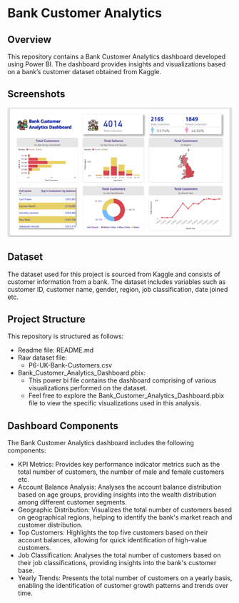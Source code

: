 # Bank Customer Analytics
## Overview
This repository contains a Bank Customer Analytics dashboard developed using Power BI. The dashboard provides insights and visualizations based on a bank’s customer dataset obtained from Kaggle.
## Screenshots
![image](https://github.com/chinmoy2306/Bank_Customer_Analytics/blob/81e3a3142e0e467e497f86712d51b5122d53ab8a/Screenshot.png)
## Dataset
The dataset used for this project is sourced from Kaggle and consists of customer information from a bank. The dataset includes variables such as customer ID, customer name, gender, region, job classification, date joined etc. 
## Project Structure
This repository is structured as follows:
-	Readme file: README.md
-	Raw dataset file:
	- P6-UK-Bank-Customers.csv
-	Bank_Customer_Analytics_Dashboard.pbix: 
	- This power bi file contains the dashboard comprising of various visualizations performed on the dataset. 
	- Feel free to explore the Bank_Customer_Analytics_Dashboard.pbix file to view the specific visualizations used in this analysis.
## Dashboard Components
The Bank Customer Analytics dashboard includes the following components:
-	KPI Metrics: Provides key performance indicator metrics such as the total number of customers, the number of male and female customers etc.
-	Account Balance Analysis: Analyses the account balance distribution based on age groups, providing insights into the wealth distribution among different customer segments.
-	Geographic Distribution: Visualizes the total number of customers based on geographical regions, helping to identify the bank's market reach and customer distribution.
-	Top Customers: Highlights the top five customers based on their account balances, allowing for quick identification of high-value customers.
-	Job Classification: Analyses the total number of customers based on their job classifications, providing insights into the bank's customer base.
-	Yearly Trends: Presents the total number of customers on a yearly basis, enabling the identification of customer growth patterns and trends over time.
